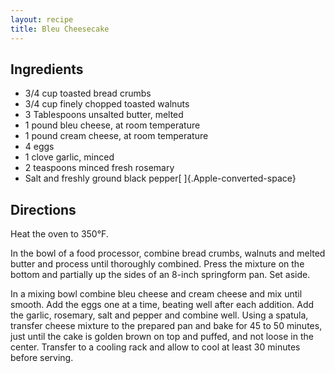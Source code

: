 ```yaml
---
layout: recipe
title: Bleu Cheesecake
---
```


## Ingredients

* 3/4 cup toasted bread crumbs
* 3/4 cup finely chopped toasted walnuts
* 3 Tablespoons unsalted butter, melted
* 1 pound bleu cheese, at room temperature
* 1 pound cream cheese, at room temperature
* 4 eggs
* 1 clove garlic, minced
* 2 teaspoons minced fresh rosemary
* Salt and freshly ground black pepper[ ]{.Apple-converted-space}

## Directions

Heat the oven to 350°F.

In the bowl of a food processor, combine bread crumbs, walnuts and
melted butter and process until thoroughly combined. Press the mixture
on the bottom and partially up the sides of an 8-inch springform pan.
Set aside.

In a mixing bowl combine bleu cheese and cream cheese and mix until
smooth. Add the eggs one at a time, beating well after each addition.
Add the garlic, rosemary, salt and pepper and combine well. Using a
spatula, transfer cheese mixture to the prepared pan and bake for 45 to
50 minutes, just until the cake is golden brown on top and puffed, and
not loose in the center. Transfer to a cooling rack and allow to cool at
least 30 minutes before serving.
